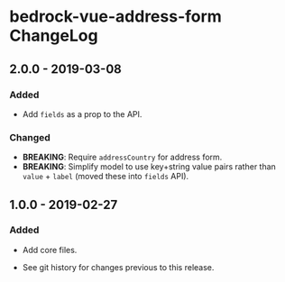 # bedrock-vue-address-form ChangeLog

## 2.0.0 - 2019-03-08

### Added
- Add `fields` as a prop to the API.

### Changed
- **BREAKING**: Require `addressCountry` for address form.
- **BREAKING**: Simplify model to use key+string value pairs
  rather than `value` + `label` (moved these into `fields` API).

## 1.0.0 - 2019-02-27

### Added
- Add core files.

- See git history for changes previous to this release.

